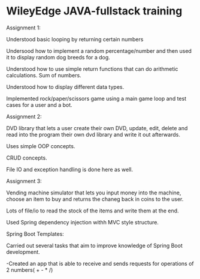 # WileyEdge JAVA-fullstack training

Assignment 1:

Understood basic looping by returning certain numbers 

Undersood how to implement a random percentage/number and then used it to display random dog breeds for a dog.

Understood how to use simple return functions that can do arithmetic calculations. Sum of numbers.

Understood how to display different data types.  

Implemented rock/paper/scissors game using a main game loop and test cases for a user and a bot.

Assignment 2:

DVD library that lets a user create their own DVD, update, edit, delete and read into the program their own dvd library and write it out afterwards.

Uses simple OOP concepts.

CRUD concepts.

File IO and exception handling is done here as well.


Assignment 3:

Vending machine simulator that lets you input money into the machine, choose an item to buy and returns the chaneg back in coins to the user.

Lots of file/io to read the stock of the items and write them at the end.

Used Spring dependency injection withh MVC style structure.



Spring Boot Templates:

Carried out several tasks that aim to improve knowledge of Spring Boot development.

-Created an app that is able to receive and sends requests for operations of 2 numbers( + - * /) 

